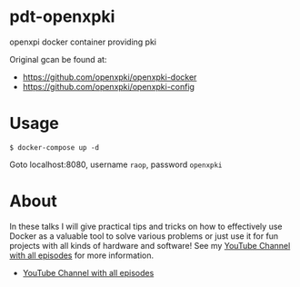 # pdt-openxpki

openxpi docker container providing pki

Original gcan be found at:
 - https://github.com/openxpki/openxpki-docker
 - https://github.com/openxpki/openxpki-config


# Usage
```
$ docker-compose up -d 
```
Goto localhost:8080, username `raop`, password `openxpki`

# About
In these talks I will give practical tips and tricks on how to effectively use Docker as a valuable tool to solve various problems or just use it for fun projects with all kinds of hardware and software! See my [YouTube Channel with all episodes](https://www.youtube.com/channel/UCxp65f-xyu4z1PvmZBKqZGQ) for more information.
* [YouTube Channel with all episodes](https://www.youtube.com/channel/UCxp65f-xyu4z1PvmZBKqZGQ)
